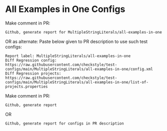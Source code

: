 # All Examples in One Configs
Make comment in PR:
```
Github, generate report for MultipleStringLiterals/all-examples-in-one
```
OR as alternate:
Paste below given to PR description to use such test configs:
```
Report label: MultipleStringLiterals/all-examples-in-one
Diff Regression config: https://raw.githubusercontent.com/checkstyle/test-configs/main/MultipleStringLiterals/all-examples-in-one/config.xml
Diff Regression projects: https://raw.githubusercontent.com/checkstyle/test-configs/main/MultipleStringLiterals/all-examples-in-one/list-of-projects.properties
```
Make comment in PR:
```
Github, generate report
```
OR
```
Github, generate report for configs in PR description
```
